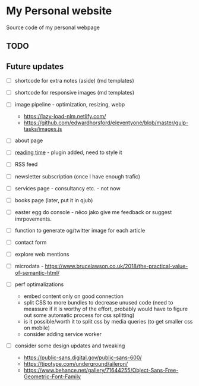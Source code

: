 # My Personal website

Source code of my personal webpage

## TODO

## Future updates

- [ ] shortcode for extra notes (aside) (md templates)
- [ ] shortcode for responsive images (md templates)

- [ ] image pipeline - optimization, resizing, webp
  - https://lazy-load-nlm.netlify.com/
  - https://github.com/edwardhorsford/eleventyone/blob/master/gulp-tasks/images.js
- [ ] about page
- [ ] [reading time](https://www.npmjs.com/package/eleventy-plugin-reading-time) - plugin added, need to style it
- [ ] RSS feed
- [ ] newsletter subscription (once I have enough trafic)
- [ ] services page - consultancy etc. - not now
- [ ] books page (later, put it in qjub)
- [ ] easter egg do console - něco jako give me feedback or suggest imrpovements.
- [ ] function to generate og/twitter image for each article
- [ ] contact form
- [ ] explore web mentions
- [ ] microdata - https://www.brucelawson.co.uk/2018/the-practical-value-of-semantic-html/
- [ ] perf optimalizations
  - embed content only on good connection
  - split CSS to more bundles to decrease unused code (need to meassure if it is worthy of the effort, probably would have to figure out some automatic process for css splitting)
  - is it possible/worth it to split css by media queries (to get smaller css on mobile)
  - consider adding service worker
- [ ] consider some design updates and tweaking
  - https://public-sans.digital.gov/public-sans-600/
  - https://tipotype.com/underground/aileron/
  - https://www.behance.net/gallery/71644255/Object-Sans-Free-Geometric-Font-Family
